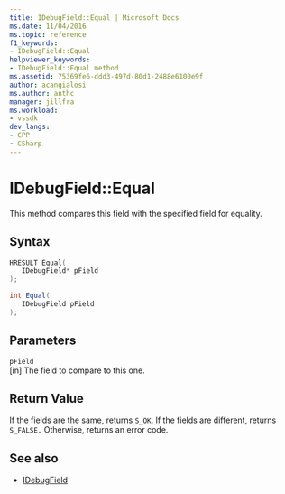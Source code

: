 ```yaml
---
title: IDebugField::Equal | Microsoft Docs
ms.date: 11/04/2016
ms.topic: reference
f1_keywords:
- IDebugField::Equal
helpviewer_keywords:
- IDebugField::Equal method
ms.assetid: 75369fe6-ddd3-497d-80d1-2488e6100e9f
author: acangialosi
ms.author: anthc
manager: jillfra
ms.workload:
- vssdk
dev_langs:
- CPP
- CSharp
---
```

# IDebugField::Equal
This method compares this field with the specified field for equality.

## Syntax

```cpp
HRESULT Equal( 
   IDebugField* pField
);
```

```csharp
int Equal(
   IDebugField pField
);
```

## Parameters
`pField`\
[in] The field to compare to this one.

## Return Value
 If the fields are the same, returns `S_OK`. If the fields are different, returns `S_FALSE.` Otherwise, returns an error code.

## See also
- [IDebugField](../../../extensibility/debugger/reference/idebugfield.md)
